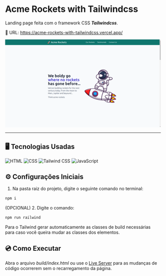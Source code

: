 # Acme Rockets with Tailwindcss

Landing page feita com o framework CSS ***Tailwindcss***.

&#x1F517; URL: https://acme-rockets-with-tailwindcss.vercel.app/

![Banner do site](./readme/banner.png)

<hr>

## &#x1F5A5; Tecnologias Usadas
<div>
  <img width="50" src="https://user-images.githubusercontent.com/25181517/192158954-f88b5814-d510-4564-b285-dff7d6400dad.png" alt="HTML" title="HTML"/>
  <img width="50" src="https://user-images.githubusercontent.com/25181517/183898674-75a4a1b1-f960-4ea9-abcb-637170a00a75.png" alt="CSS" title="CSS"/>
  <img width="50" src="https://user-images.githubusercontent.com/25181517/202896760-337261ed-ee92-4979-84c4-d4b829c7355d.png" alt="Tailwind CSS" title="Tailwind CSS"/>
  <img width="50" src="https://user-images.githubusercontent.com/25181517/117447155-6a868a00-af3d-11eb-9cfe-245df15c9f3f.png" alt="JavaScript" title="JavaScript"/>
</div>

## &#x2699; Configurações Iniciais

1. Na pasta raiz do projeto, digite o seguinte comando no terminal:
```cmd
npm i
```

(OPCIONAL) 2. Digite o comando:
```cmd
npm run railwind
```
Para o Tailwind gerar automaticamente as classes de build necessárias para caso você queira mudar as classes dos elementos.

## &#x1F4BF; Como Executar

Abra o arquivo *build/index.html* ou use o [Live Server](https://marketplace.visualstudio.com/items?itemName=ritwickdey.LiveServer) para as mudanças de código ocorrerem sem o recarregamento da página.
